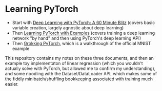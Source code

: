 # Learning PyTorch

 - Start with [Deep Learning with PyTorch: A 60 Minute
   Blitz](https://pytorch.org/tutorials/beginner/deep_learning_60min_blitz.html) (covers basic variable creation, largely agnostic about deep learning)
 - Then [Learning PyTorch with
   Examples](https://pytorch.org/tutorials/beginner/pytorch_with_examples.html)
   (covers training a deep learning network "by hand" and then using PyTorch's
   deep learning API)
 - Then [Grokking PyTorch](https://github.com/Kaixhin/grokking-pytorch), which
   is a walkthrough of the official MNIST example

This repository contains my notes on these three documents, and then an example
toy implementaton of linear regression (which you wouldn't actually solve with
PyTorch, but allowed me to confirm my understanding), and some noodling with
the Dataset/DataLoader API, which makes some of the fiddly minibatch/shuffling
bookkeeping associated with training much easier.
